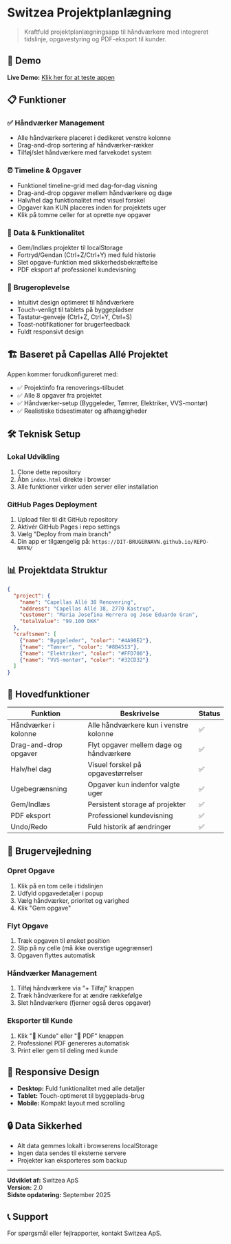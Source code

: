 # Switzea Projektplanlægning

> Kraftfuld projektplanlægningsapp til håndværkere med integreret tidslinje, opgavestyring og PDF-eksport til kunder.

## 🚀 Demo

**Live Demo:** [Klik her for at teste appen](https://mjoxp.github.io/Project-planner/)

## 📋 Funktioner

### ✅ **Håndværker Management**
- Alle håndværkere placeret i dedikeret venstre kolonne
- Drag-and-drop sortering af håndværker-rækker
- Tilføj/slet håndværkere med farvekodet system

### ⏰ **Timeline & Opgaver**
- Funktionel timeline-grid med dag-for-dag visning
- Drag-and-drop opgaver mellem håndværkere og dage
- Halv/hel dag funktionalitet med visuel forskel
- Opgaver kan KUN placeres inden for projektets uger
- Klik på tomme celler for at oprette nye opgaver

### 💾 **Data & Funktionalitet**
- Gem/Indlæs projekter til localStorage
- Fortryd/Gendan (Ctrl+Z/Ctrl+Y) med fuld historie
- Slet opgave-funktion med sikkerhedsbekræftelse
- PDF eksport af professionel kundevisning

### 📱 **Brugeroplevelse**
- Intuitivt design optimeret til håndværkere
- Touch-venligt til tablets på byggepladser
- Tastatur-genveje (Ctrl+Z, Ctrl+Y, Ctrl+S)
- Toast-notifikationer for brugerfeedback
- Fuldt responsivt design

## 🏗️ Baseret på Capellas Allé Projektet

Appen kommer forudkonfigureret med:
- ✅ Projektinfo fra renoverings-tilbudet
- ✅ Alle 8 opgaver fra projektet
- ✅ Håndværker-setup (Byggeleder, Tømrer, Elektriker, VVS-montør)  
- ✅ Realistiske tidsestimater og afhængigheder

## 🛠️ Teknisk Setup

### Lokal Udvikling
1. Clone dette repository
2. Åbn `index.html` direkte i browser
3. Alle funktioner virker uden server eller installation

### GitHub Pages Deployment
1. Upload filer til dit GitHub repository
2. Aktivér GitHub Pages i repo settings
3. Vælg "Deploy from main branch"
4. Din app er tilgængelig på: `https://DIT-BRUGERNAVN.github.io/REPO-NAVN/`

## 📊 Projektdata Struktur

```json
{
  "project": {
    "name": "Capellas Allé 38 Renovering",
    "address": "Capellas Allé 38, 2770 Kastrup",
    "customer": "Maria Josefina Herrera og Jose Eduardo Gran",
    "totalValue": "99.100 DKK"
  },
  "craftsmen": [
    {"name": "Byggeleder", "color": "#4A90E2"},
    {"name": "Tømrer", "color": "#8B4513"},
    {"name": "Elektriker", "color": "#FFD700"},
    {"name": "VVS-montør", "color": "#32CD32"}
  ]
}
```

## 🎯 Hovedfunktioner

| Funktion | Beskrivelse | Status |
|----------|-------------|---------|
| Håndværker i kolonne | Alle håndværkere kun i venstre kolonne | ✅ |
| Drag-and-drop opgaver | Flyt opgaver mellem dage og håndværkere | ✅ |
| Halv/hel dag | Visuel forskel på opgavestørrelser | ✅ |
| Ugebegrænsning | Opgaver kun indenfor valgte uger | ✅ |
| Gem/Indlæs | Persistent storage af projekter | ✅ |
| PDF eksport | Professionel kundevisning | ✅ |
| Undo/Redo | Fuld historik af ændringer | ✅ |

## 🔧 Brugervejledning

### Opret Opgave
1. Klik på en tom celle i tidslinjen
2. Udfyld opgavedetaljer i popup
3. Vælg håndværker, prioritet og varighed
4. Klik "Gem opgave"

### Flyt Opgave  
1. Træk opgaven til ønsket position
2. Slip på ny celle (må ikke overstige ugegrænser)
3. Opgaven flyttes automatisk

### Håndværker Management
1. Tilføj håndværkere via "+ Tilføj" knappen
2. Træk håndværkere for at ændre rækkefølge
3. Slet håndværkere (fjerner også deres opgaver)

### Eksporter til Kunde
1. Klik "👥 Kunde" eller "📄 PDF" knappen  
2. Professionel PDF genereres automatisk
3. Print eller gem til deling med kunde

## 📱 Responsive Design

- **Desktop:** Fuld funktionalitet med alle detaljer
- **Tablet:** Touch-optimeret til byggeplads-brug
- **Mobile:** Kompakt layout med scrolling

## 🔒 Data Sikkerhed

- Alt data gemmes lokalt i browserens localStorage
- Ingen data sendes til eksterne servere
- Projekter kan eksporteres som backup

---

**Udviklet af:** Switzea ApS  
**Version:** 2.0  
**Sidste opdatering:** September 2025

## 📞 Support

For spørgsmål eller fejlrapporter, kontakt Switzea ApS.
